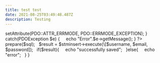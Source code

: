 ```yaml
---
title: test test
date: 2021-08-25T03:49:48.487Z
description: Testing
---
```

<?php



try

{

    $host="localhost";

    $dbname="useraccounts";

    $db_user = "root";

    $db_pass = "";



$db = new PDO("mysql:host=$host;dbname=$dbname",$db_user,$db_pass);

$db->setAttribute(PDO::ATTR_ERRMODE, PDO::ERRMODE_EXCEPTION);

}

catch(PDOException $e)

{

    echo "Error".$e->getMessage();

}

?>







<?php

require_once('config.php');

?>



<html>



<head>

</head>



<body>



<div>



<?php



if(isset($_POST\['create'])) {



  $username = $_POST\['username'];

  $email = $_POST\['email'];

  $password = $_POST\['password'];



  $sql = "INSERT INTO user(username, email, password) VALUES(?,?,?)";

  $stminsert = $db->prepare($sql);

  $result = $stminsert->execute(\[$username, $email, $password]);

  if($result){

    echo "successfully saved";

  }else{

    echo "error";

  }



}